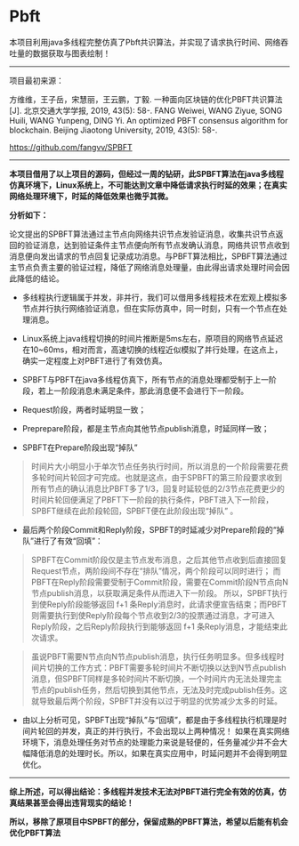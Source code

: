 # Pbft

本项目利用java多线程完整仿真了Pbft共识算法，并实现了请求执行时间、网络吞吐量的数据获取与图表绘制！

---

项目最初来源：

方维维，王子岳，宋慧丽，王云鹏，丁毅. 一种面向区块链的优化PBFT共识算法[J]. 北京交通大学学报, 2019, 43(5): 58-. FANG Weiwei, WANG Ziyue, SONG Huili, WANG Yunpeng, DING Yi. An optimized PBFT consensus algorithm for blockchain. Beijing Jiaotong University, 2019, 43(5): 58-.

https://github.com/fangvv/SPBFT

---

**本项目借用了以上项目的源码，但经过一周的钻研，此SPBFT算法在java多线程仿真环境下，Linux系统上，不可能达到文章中降低请求执行时延的效果；在真实网络处理环境下，时延的降低效果也微乎其微。**

**分析如下：**

论文提出的SPBFT算法通过主节点向网络共识节点发验证消息，收集共识节点返回的验证消息，达到验证条件主节点便向所有节点发确认消息，网络共识节点收到消息便向发出请求的节点回复记录成功消息。与PBFT算法相比，SPBFT算法通过主节点负责主要的验证过程，降低了网络消息处理量，由此得出请求处理时间会因此降低的结论。

* 多线程执行逻辑属于并发，非并行，我们可以借用多线程技术在宏观上模拟多节点并行执行网络验证消息，但在实际仿真中，同一时刻，只有一个节点在处理消息。

* Linux系统上java线程切换的时间片推断是5ms左右，原项目的网络节点延迟在10~60ms，相对而言，高速切换的线程近似模拟了并行处理，在这点上，确实一定程度上对PBFT进行了有效仿真。

* SPBFT与PBFT在java多线程仿真下，所有节点的消息处理都受制于上一阶段，若上一阶段消息未满足条件，那此消息便不会进行下一阶段。

* Request阶段，两者时延明显一致；

* Preprepare阶段，都是主节点向其他节点publish消息，时延同样一致；

* SPBFT在Prepare阶段出现“掉队”
> 时间片大小明显小于单次节点任务执行时间，所以消息的一个阶段需要花费多轮时间片轮回才可完成。也就是这点，由于SPBFT的第三阶段要求收到所有节点的确认消息比PBFT多了1/3，回复时延较低的2/3节点花费更少的时间片轮回便满足了PBFT下一阶段的执行条件，PBFT进入下一阶段，SPBFT继续在此阶段轮回，SPBFT便在此阶段出现“掉队” 。

* 最后两个阶段Commit和Reply阶段，SPBFT的时延减少对Prepare阶段的“掉队”进行了有效“回填”：
> SPBFT在Commit阶段仅是主节点发布消息，之后其他节点收到后直接回复Request节点，两阶段间不存在“排队”情况，两个阶段可以同时进行； 而PBFT在Reply阶段需要受制于Commit阶段，需要在Commit阶段N节点向N节点publish消息，以获取满足条件从而进入下一阶段。 所以，SPBFT执行到使Reply阶段能够返回 f+1 条Reply消息时，此请求便宣告结束；而PBFT则需要执行到使Reply阶段每个节点收到2/3的投票通过消息，才可进入Reply阶段，之后Reply阶段执行到能够返回 f+1 条Reply消息，才能结束此次请求。

> 虽说PBFT需要N节点向N节点publish消息，执行任务明显多。但多线程时间片切换的工作方式：PBFT需要多轮时间片不断切换以达到N节点publish消息，但SPBFT同样是多轮时间片不断切换，一个时间片内无法处理完主节点的publish任务，然后切换到其他节点，无法及时完成publish任务。这就导致最后两个阶段，SPBFT并没有以过于明显的优势减少太多的时延。

* 由以上分析可见，SPBFT出现“掉队”与“回填”，都是由于多线程执行机理是时间片轮回的并发，真正的并行执行，不会出现以上两种情况！ 如果在真实网络环境下，消息处理任务对节点的处理能力来说是轻便的，任务量减少并不会大幅降低消息的处理时长。所以，如果在真实应用中，时延问题并不会得到明显优化。


---

**综上所述，可以得出结论：多线程并发技术无法对PBFT进行完全有效的仿真，仿真结果甚至会得出违背现实的结论！**


**所以，移除了原项目中SPBFT的部分，保留成熟的PBFT算法，希望以后能有机会优化PBFT算法**





